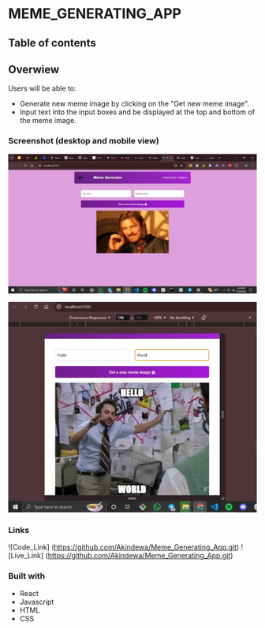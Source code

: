 #  MEME_GENERATING_APP

## Table of contents


  

## Overwiew


Users will be able to:

  - Generate new meme image by clicking on the "Get new meme image".
  - Input text into the input boxes and be displayed at the top and bottom of the meme image.



### Screenshot (desktop and mobile view)

  ![desktop](./public/images/desktop.jpg)

  ![mobile](./public/images/mobile.jpg)




### Links

  ![Code_Link] (https://github.com/Akindewa/Meme_Generating_App.git)
  ![Live_Link] (https://github.com/Akindewa/Meme_Generating_App.git)



### Built with

  - React
  - Javascript
  - HTML
  - CSS
